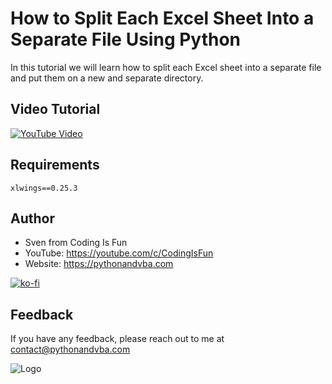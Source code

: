 
# How to Split Each Excel Sheet Into a Separate File Using Python

In this tutorial we will learn how to split each Excel sheet into a separate file and put them on a new and separate directory.

## Video Tutorial

[![YouTube Video](https://img.youtube.com/vi/sh8pErS21rE/0.jpg)](https://youtu.be/sh8pErS21rE)

## Requirements
```
xlwings==0.25.3
```

## Author

- Sven from Coding Is Fun
- YouTube: https://youtube.com/c/CodingIsFun
- Website: https://pythonandvba.com

[![ko-fi](https://ko-fi.com/img/githubbutton_sm.svg)](https://ko-fi.com/X7X47Q0EG)

## Feedback

If you have any feedback, please reach out to me at contact@pythonandvba.com


![Logo](https://www.pythonandvba.com/banner-img)

